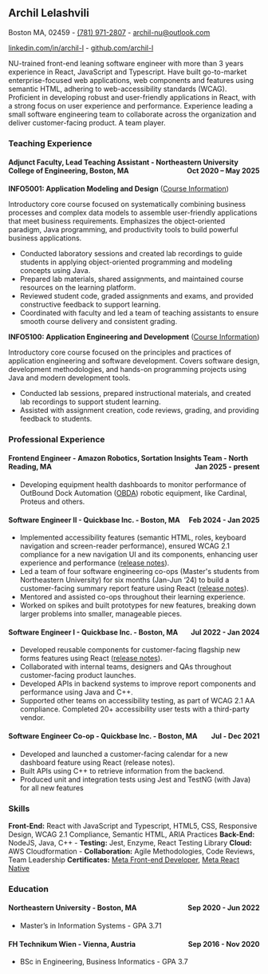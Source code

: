 ## Archil Lelashvili

Boston MA, 02459 - [(781) 971-2807](tel:+17819712807) - [archil-nu@outlook.com](mailto:archil-nu@outlook.com)

[linkedin.com/in/archil-l](https://www.linkedin.com/in/archil-l) - [github.com/archil-l](http://github.com/archil-l)

NU-trained front-end leaning software engineer with more than 3 years experience in React, JavaScript and Typescript. Have built go-to-market enterprise-focused web applications, web components and features using semantic HTML, adhering to web-accessibility standards (WCAG). Proficient in developing robust and user-friendly applications in React, with a strong focus on user experience and performance. Experience leading a small software engineering team to collaborate across the organization and deliver customer-facing product. A team player.

### Teaching Experience

#### Adjunct Faculty, Lead Teaching Assistant - Northeastern University College of Engineering, Boston, MA<span style="float:right;">Oct 2020 – May 2025</span>

**INFO5001: Application Modeling and Design** ([Course Information](https://catalog.northeastern.edu/graduate/engineering/multidisciplinary/information-systems-msis-bridge/#programrequirementstext))

Introductory core course focused on systematically combining business processes and complex data models to assemble user-friendly applications that meet business requirements. Emphasizes the object-oriented paradigm, Java programming, and productivity tools to build powerful business applications.

- Conducted laboratory sessions and created lab recordings to guide students in applying object-oriented programming and modeling concepts using Java.
- Prepared lab materials, shared assignments, and maintained course resources on the learning platform.
- Reviewed student code, graded assignments and exams, and provided constructive feedback to support learning.
- Coordinated with faculty and led a team of teaching assistants to ensure smooth course delivery and consistent grading.

**INFO5100: Application Engineering and Development** ([Course Information](https://catalog.northeastern.edu/graduate/engineering/multidisciplinary/information-systems-msis-bridge/#programrequirementstext))

Introductory core course focused on the principles and practices of application engineering and software development. Covers software design, development methodologies, and hands-on programming projects using Java and modern development tools.

- Conducted lab sessions, prepared instructional materials, and created lab recordings to support student learning.
- Assisted with assignment creation, code reviews, grading, and providing feedback to students.

### Professional Experience

#### Frontend Engineer - Amazon Robotics, Sortation Insights Team - North Reading, MA<span style="float:right;">Jan 2025 - present</span>

- Developing equipment health dashboards to monitor performance of OutBound Dock Automation ([OBDA](https://www.aboutamazon.com/stories/amazon-robotics-autonomous-robot-proteus-warehouse-packages)) robotic equipment, like Cardinal, Proteus and others.

#### **Software Engineer II** - Quickbase Inc. - Boston, MA<span style="float:right;">Feb 2024 - Jan 2025</span>

- Implemented accessibility features (semantic HTML, roles, keyboard navigation and screen-reader performance), ensured WCAG 2.1 compliance for a new navigation UI and its components, enhancing user experience and performance ([release notes](https://helpv2.quickbase.com/hc/en-us/articles/25457213788692-Updates-to-Quickbase-navigation)).
- Led a team of four software engineering co-ops (Master's students from Northeastern University) for six months (Jan-Jun ‘24) to build a customer-facing summary report feature using React ([release notes](https://helpv2.quickbase.com/hc/en-us/articles/23804944584468-Quickbase-February-2024-Release-Notes#h_01HPT7ASHWVSMB064ADPVMTR80)).
- Mentored and assisted co-ops throughout their learning experience.
- Worked on spikes and built prototypes for new features, breaking down larger problems into smaller, manageable pieces.

#### **Software Engineer I** - Quickbase Inc. - Boston, MA<span style="float:right;">Jul 2022 - Jan 2024</span>

- Developed reusable components for customer-facing flagship new forms features using React ([release notes](https://helpv2.quickbase.com/hc/en-us/articles/16259648646292-Quickbase-June-2023-release-notes#h_01GAH1YHWP30JQ63J1ZCZ74YCN)).
- Collaborated with internal teams, designers and QAs throughout customer-facing product launches.
- Developed APIs in backend systems to improve report components and performance using Java and C++.
- Supported other teams on accessibility testing, as part of WCAG 2.1 AA compliance. Completed 20+ accessibility user tests with a third-party vendor.

#### **Software Engineer Co-op** - Quickbase Inc. - Boston, MA<span style="float:right;">Jul - Dec 2021</span>

- Developed and launched a customer-facing calendar for a new dashboard feature using React (release notes).
- Built APIs using C++ to retrieve information from the backend.
- Produced unit and integration tests using Jest and TestNG (with Java) for all new features

### Skills

**Front-End:** React with JavaScript and Typescript, HTML5, CSS, Responsive Design, WCAG 2.1 Compliance, Semantic HTML, ARIA Practices **Back-End:** NodeJS, Java, C++ - **Testing:** Jest, Enzyme, React Testing Library **Cloud:** AWS Cloudformation - **Collaboration:** Agile Methodologies, Code Reviews, Team Leadership **Certificates:** [Meta Front-end Developer](https://coursera.org/share/10103d86d12b25368b6b5e3a21e8a35f), [Meta React Native](https://coursera.org/share/4509deb0aa888e369cdceb284510238f)

### Education

#### **Northeastern University** - Boston, MA<span style="float:right;">Sep 2020 - Jun 2022</span>

- Master’s in Information Systems - GPA 3.71

#### **FH Technikum Wien** - Vienna, Austria<span style="float:right;">Sep 2016 - Nov 2020</span>

- BSc in Engineering, Business Informatics - GPA 3.7
